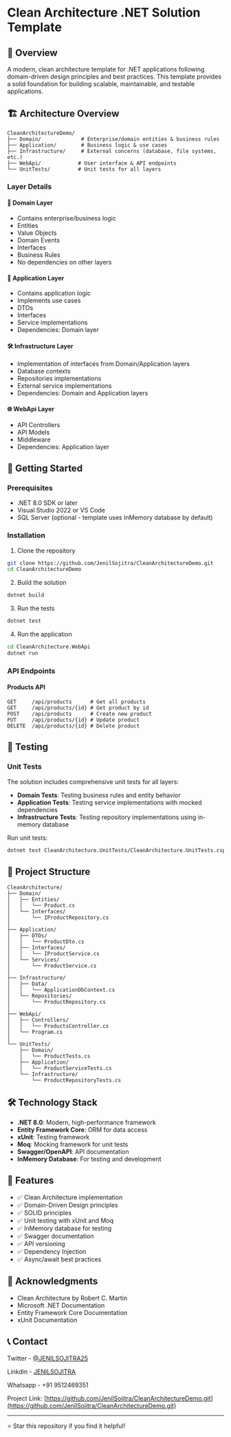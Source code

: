 ﻿# Clean Architecture .NET Solution Template

## 🌟 Overview
A modern, clean architecture template for .NET applications following domain-driven design principles and best practices. This template provides a solid foundation for building scalable, maintainable, and testable applications.

## 🏗️ Architecture Overview

```
CleanArchitectureDemo/
├── Domain/             # Enterprise/domain entities & business rules
├── Application/        # Business logic & use cases
├── Infrastructure/     # External concerns (database, file systems, etc.)
├── WebApi/            # User interface & API endpoints
└── UnitTests/         # Unit tests for all layers
```

### Layer Details

#### 🎯 Domain Layer
- Contains enterprise/business logic
- Entities
- Value Objects
- Domain Events
- Interfaces
- Business Rules
- No dependencies on other layers

#### 🔄 Application Layer
- Contains application logic
- Implements use cases
- DTOs
- Interfaces
- Service implementations
- Dependencies: Domain layer

#### 🛠️ Infrastructure Layer
- Implementation of interfaces from Domain/Application layers
- Database contexts
- Repositories implementations
- External service implementations
- Dependencies: Domain and Application layers

#### 🌐 WebApi Layer
- API Controllers
- API Models
- Middleware
- Dependencies: Application layer

## 🚀 Getting Started

### Prerequisites
- .NET 8.0 SDK or later
- Visual Studio 2022 or VS Code
- SQL Server (optional - template uses InMemory database by default)

### Installation

1. Clone the repository
```bash
git clone https://github.com/JenilSojitra/CleanArchitectureDemo.git
cd CleanArchitectureDemo
```

2. Build the solution
```bash
dotnet build
```

3. Run the tests
```bash
dotnet test
```

4. Run the application
```bash
cd CleanArchitecture.WebApi
dotnet run
```

### API Endpoints

#### Products API
```
GET     /api/products      # Get all products
GET     /api/products/{id} # Get product by id
POST    /api/products      # Create new product
PUT     /api/products/{id} # Update product
DELETE  /api/products/{id} # Delete product
```

## 🧪 Testing

### Unit Tests
The solution includes comprehensive unit tests for all layers:

- **Domain Tests**: Testing business rules and entity behavior
- **Application Tests**: Testing service implementations with mocked dependencies
- **Infrastructure Tests**: Testing repository implementations using in-memory database

Run unit tests:
```bash
dotnet test CleanArchitecture.UnitTests/CleanArchitecture.UnitTests.csproj
```

## 📝 Project Structure

```
CleanArchitecture/
├── Domain/
│   ├── Entities/
│   │   └── Product.cs
│   └── Interfaces/
│       └── IProductRepository.cs
│
├── Application/
│   ├── DTOs/
│   │   └── ProductDto.cs
│   ├── Interfaces/
│   │   └── IProductService.cs
│   └── Services/
│       └── ProductService.cs
│
├── Infrastructure/
│   ├── Data/
│   │   └── ApplicationDbContext.cs
│   └── Repositories/
│       └── ProductRepository.cs
│
├── WebApi/
│   ├── Controllers/
│   │   └── ProductsController.cs
│   └── Program.cs
│
└── UnitTests/
    ├── Domain/
    │   └── ProductTests.cs
    ├── Application/
    │   └── ProductServiceTests.cs
    └── Infrastructure/
        └── ProductRepositoryTests.cs
```

## 🛠️ Technology Stack

- **.NET 8.0**: Modern, high-performance framework
- **Entity Framework Core**: ORM for data access
- **xUnit**: Testing framework
- **Moq**: Mocking framework for unit tests
- **Swagger/OpenAPI**: API documentation
- **InMemory Database**: For testing and development

## 🎯 Features

- ✅ Clean Architecture implementation
- ✅ Domain-Driven Design principles
- ✅ SOLID principles
- ✅ Unit testing with xUnit and Moq
- ✅ InMemory database for testing
- ✅ Swagger documentation
- ✅ API versioning
- ✅ Dependency Injection
- ✅ Async/await best practices

## 🙏 Acknowledgments

- Clean Architecture by Robert C. Martin
- Microsoft .NET Documentation
- Entity Framework Core Documentation
- xUnit Documentation

## 📞 Contact

Twitter - [@JENILSOJITRA25](https://x.com/@JENILSOJITRA25)

Linkdin - [JENILSOJITRA](https://www.linkedin.com/jenilsojitra)

Whatsapp - +91 9512469351

Project Link: [https://github.com/JenilSojitra/CleanArchitectureDemo.git](https://github.com/JenilSojitra/CleanArchitectureDemo.git)

---
⭐️ Star this repository if you find it helpful!
